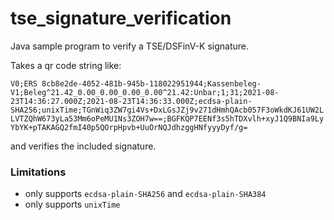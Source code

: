 # tse_signature_verification

Java sample program to verify a TSE/DSFinV-K signature.

Takes a qr code string like:

`V0;ERS 8cb8e2de-4052-481b-945b-118022951944;Kassenbeleg-V1;Beleg^21.42_0.00_0.00_0.00_0.00^21.42:Unbar;1;31;2021-08-23T14:36:27.000Z;2021-08-23T14:36:33.000Z;ecdsa-plain-SHA256;unixTime;TGnWiq3ZW7gi4Vs+DxLGsJZj9v271dHmhQAcb057F3oWkdKJ61UW2LLVTZQhW673yLa53Mm6oPeMU1Ns3ZOH7w==;BGFKQP7EENf3s5hTDXvlh+xyJ1Q9BNIa9LyYbYK+pTAKAGQ2fmI40p5QOrpHpvb+UuOrNQJdhzggHNfyyyDyf/g=`

and verifies the included signature.

### Limitations

- only supports `ecdsa-plain-SHA256` and `ecdsa-plain-SHA384`
- only supports `unixTime`
